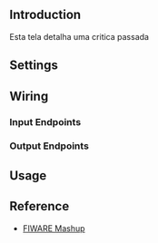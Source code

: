 ## Introduction

Esta tela detalha uma critica passada

## Settings

## Wiring

### Input Endpoints

### Output Endpoints

## Usage

## Reference

- [FIWARE Mashup](https://mashup.lab.fiware.org/)
